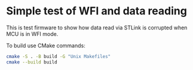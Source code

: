 # Simple test of WFI and data reading
This is test firmware to show how data read via STLink is corrupted when MCU is in WFI mode.

To build use CMake commands:
```bash
cmake -S . -B build -G "Unix Makefiles"
cmake --build build
```
